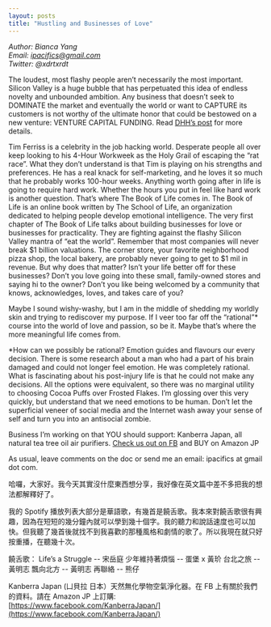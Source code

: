 ```yaml
---
layout: posts
title: "Hustling and Businesses of Love"
---
```

*Author: Bianca Yang*<br>
*Email: ipacifics@gmail.com*<br>
*Twitter: @xdrtxrdt*<br>

The loudest, most flashy people aren’t necessarily the most important. Silicon Valley is a huge bubble that has perpetuated this idea of endless novelty and unbounded ambition. Any business that doesn’t seek to DOMINATE the market and eventually the world or want to CAPTURE its customers is not worthy of the ultimate honor that could be bestowed on a new venture: VENTURE CAPITAL FUNDING. Read [DHH’s post](https://signalvnoise.com/posts/3972-reconsider) for more details.

Tim Ferriss is a celebrity in the job hacking world. Desperate people all over keep looking to his 4-Hour Workweek as the Holy Grail of escaping the “rat race”. What they don’t understand is that Tim is playing on his strengths and preferences. He has a real knack for self-marketing, and he loves it so much that he probably works 100-hour weeks. Anything worth going after in life is going to require hard work. Whether the hours you put in feel like hard work is another question. That’s where The Book of Life comes in. The Book of Life is an online book written by The School of Life, an organization dedicated to helping people develop emotional intelligence. The very first chapter of The Book of Life talks about building businesses for love or businesses for practicality. They are fighting against the flashy Silicon Valley mantra of “eat the world”. Remember that most companies will never break $1 billion valuations. The corner store, your favorite neighborhood pizza shop, the local bakery, are probably never going to get to $1 mil in revenue. But why does that matter? Isn’t your life better off for these businesses? Don’t you love going into these small, family-owned stores and saying hi to the owner? Don’t you like being welcomed by a community that knows, acknowledges, loves, and takes care of you? 

Maybe I sound wishy-washy, but I am in the middle of shedding my worldly skin and trying to rediscover my purpose. If I veer too far off the “rational”* course into the world of love and passion, so be it. Maybe that’s where the more meaningful life comes from. 

*How can we possibly be rational? Emotion guides and flavours our every decision. There is some research about a man who had a part of his brain damaged and could not longer feel emotion. He was completely rational. What is fascinating about his post-injury life is that he could not make any decisions. All the options were equivalent, so there was no marginal utility to choosing Cocoa Puffs over Frosted Flakes. I’m glossing over this very quickly, but understand that we need emotions to be human. Don’t let the superficial veneer of social media and the Internet wash away your sense of self and turn you into an antisocial zombie. 

Business I’m working on that YOU should support:
Kanberra Japan, all natural tea tree oil air purifiers. [Check us out on FB](https://www.facebook.com/KanberraJapan/) and BUY on Amazon JP

As usual, leave comments on the doc or send me an email: ipacifics at gmail dot com.

哈囉，大家好。我今天其實沒什麼東西想分享，我好像在英文篇中差不多把我的想法都解釋好了。

我的 Spotify 播放列表大部分是華語歌，有幾首是饒舌歌。我本來對饒舌歌很有興趣，因為在短短的幾分鐘內就可以學到幾十個字。我的聽力和說話速度也可以加快。但我聽了幾首後就找不到我喜歡的那種風格和劇情的歌了。所以我現在就只好按重播，在聽幾十次。

饒舌歌：
Life’s a Struggle -- 宋岳庭
少年維持著煩惱 -- 蛋堡 x 黃玠
台北之旅 -- 黃明志
飄向北方 -- 黃明志
再聯絡 -- 熊仔


Kanberra Japan (凵貝拉 日本）天然無化學物空氣淨化器。在 FB 上有關於我們的資料。請在 Amazon JP 上訂購: [https://www.facebook.com/KanberraJapan/](https://www.facebook.com/KanberraJapan/)
